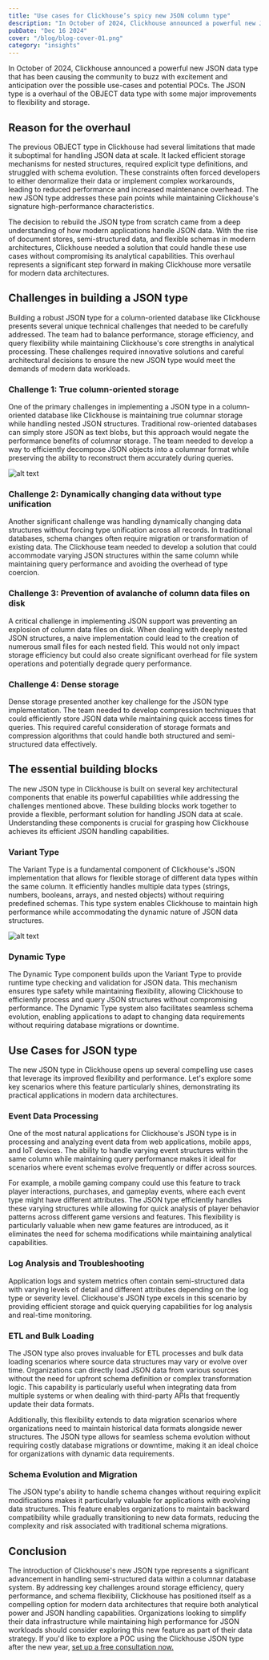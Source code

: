 ```yaml
---
title: "Use cases for Clickhouse’s spicy new JSON column type"
description: "In October of 2024, Clickhouse announced a powerful new JSON data type that has been causing the community to buzz with excitement and anticipation over the possible use-cases and potential POCs."
pubDate: "Dec 16 2024"
cover: "/blog/blog-cover-01.png"
category: "insights"
---
```


In October of 2024, Clickhouse announced a powerful new JSON data type that has been causing the community to buzz with excitement and anticipation over the possible use-cases and potential POCs. The JSON type is a overhaul of the OBJECT data type with some major improvements to flexibility and storage. 

## Reason for the overhaul

The previous OBJECT type in Clickhouse had several limitations that made it suboptimal for handling JSON data at scale. It lacked efficient storage mechanisms for nested structures, required explicit type definitions, and struggled with schema evolution. These constraints often forced developers to either denormalize their data or implement complex workarounds, leading to reduced performance and increased maintenance overhead. The new JSON type addresses these pain points while maintaining Clickhouse's signature high-performance characteristics.

The decision to rebuild the JSON type from scratch came from a deep understanding of how modern applications handle JSON data. With the rise of document stores, semi-structured data, and flexible schemas in modern architectures, Clickhouse needed a solution that could handle these use cases without compromising its analytical capabilities. This overhaul represents a significant step forward in making Clickhouse more versatile for modern data architectures.

## Challenges in building a JSON type

Building a robust JSON type for a column-oriented database like Clickhouse presents several unique technical challenges that needed to be carefully addressed. The team had to balance performance, storage efficiency, and query flexibility while maintaining Clickhouse's core strengths in analytical processing. These challenges required innovative solutions and careful architectural decisions to ensure the new JSON type would meet the demands of modern data workloads.

### Challenge 1: **True column-oriented storage**

One of the primary challenges in implementing a JSON type in a column-oriented database like Clickhouse is maintaining true columnar storage while handling nested JSON structures. Traditional row-oriented databases can simply store JSON as text blobs, but this approach would negate the performance benefits of columnar storage. The team needed to develop a way to efficiently decompose JSON objects into a columnar format while preserving the ability to reconstruct them accurately during queries.

![alt text](/blog/json-storage.png)

### Challenge 2: Dynamically changing data without type unification

Another significant challenge was handling dynamically changing data structures without forcing type unification across all records. In traditional databases, schema changes often require migration or transformation of existing data. The Clickhouse team needed to develop a solution that could accommodate varying JSON structures within the same column while maintaining query performance and avoiding the overhead of type coercion.

### Challenge 3: **Prevention of avalanche of column data files on disk**

A critical challenge in implementing JSON support was preventing an explosion of column data files on disk. When dealing with deeply nested JSON structures, a naive implementation could lead to the creation of numerous small files for each nested field. This would not only impact storage efficiency but could also create significant overhead for file system operations and potentially degrade query performance.

### Challenge 4: **Dense storage**

Dense storage presented another key challenge for the JSON type implementation. The team needed to develop compression techniques that could efficiently store JSON data while maintaining quick access times for queries. This required careful consideration of storage formats and compression algorithms that could handle both structured and semi-structured data effectively.

## The essential building blocks

The new JSON type in Clickhouse is built on several key architectural components that enable its powerful capabilities while addressing the challenges mentioned above. These building blocks work together to provide a flexible, performant solution for handling JSON data at scale. Understanding these components is crucial for grasping how Clickhouse achieves its efficient JSON handling capabilities.

### Variant Type

The Variant Type is a fundamental component of Clickhouse's JSON implementation that allows for flexible storage of different data types within the same column. It efficiently handles multiple data types (strings, numbers, booleans, arrays, and nested objects) without requiring predefined schemas. This type system enables Clickhouse to maintain high performance while accommodating the dynamic nature of JSON data structures.

![alt text](/blog/variant-type.png)

### Dynamic Type

The Dynamic Type component builds upon the Variant Type to provide runtime type checking and validation for JSON data. This mechanism ensures type safety while maintaining flexibility, allowing Clickhouse to efficiently process and query JSON structures without compromising performance. The Dynamic Type system also facilitates seamless schema evolution, enabling applications to adapt to changing data requirements without requiring database migrations or downtime.

## Use Cases for JSON type

The new JSON type in Clickhouse opens up several compelling use cases that leverage its improved flexibility and performance. Let's explore some key scenarios where this feature particularly shines, demonstrating its practical applications in modern data architectures.

### Event Data Processing

One of the most natural applications for Clickhouse's JSON type is in processing and analyzing event data from web applications, mobile apps, and IoT devices. The ability to handle varying event structures within the same column while maintaining query performance makes it ideal for scenarios where event schemas evolve frequently or differ across sources.

For example, a mobile gaming company could use this feature to track player interactions, purchases, and gameplay events, where each event type might have different attributes. The JSON type efficiently handles these varying structures while allowing for quick analysis of player behavior patterns across different game versions and features. This flexibility is particularly valuable when new game features are introduced, as it eliminates the need for schema modifications while maintaining analytical capabilities.

### Log Analysis and Troubleshooting

Application logs and system metrics often contain semi-structured data with varying levels of detail and different attributes depending on the log type or severity level. Clickhouse's JSON type excels in this scenario by providing efficient storage and quick querying capabilities for log analysis and real-time monitoring.

### ETL and Bulk Loading

The JSON type also proves invaluable for ETL processes and bulk data loading scenarios where source data structures may vary or evolve over time. Organizations can directly load JSON data from various sources without the need for upfront schema definition or complex transformation logic. This capability is particularly useful when integrating data from multiple systems or when dealing with third-party APIs that frequently update their data formats.

Additionally, this flexibility extends to data migration scenarios where organizations need to maintain historical data formats alongside newer structures. The JSON type allows for seamless schema evolution without requiring costly database migrations or downtime, making it an ideal choice for organizations with dynamic data requirements.

### Schema Evolution and Migration

The JSON type's ability to handle schema changes without requiring explicit modifications makes it particularly valuable for applications with evolving data structures. This feature enables organizations to maintain backward compatibility while gradually transitioning to new data formats, reducing the complexity and risk associated with traditional schema migrations.

## Conclusion

The introduction of Clickhouse's new JSON type represents a significant advancement in handling semi-structured data within a columnar database system. By addressing key challenges around storage efficiency, query performance, and schema flexibility, Clickhouse has positioned itself as a compelling option for modern data architectures that require both analytical power and JSON handling capabilities. Organizations looking to simplify their data infrastructure while maintaining high performance for JSON workloads should consider exploring this new feature as part of their data strategy. If you'd like to explore a POC using the Clickhouse JSON type after the new year, [set up a free consultation now.](https://www.runportcullis.co/schedule-a-chat)